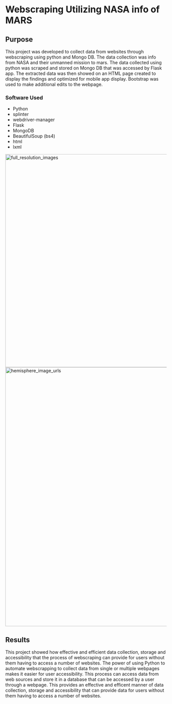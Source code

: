 # Webscraping Utilizing NASA info of MARS
## Purpose
This project was developed to collect data from websites through webscraping using python and Mongo DB. The data collection was info from NASA and their unmanned mission to mars. The data collected using python was scraped and stored on Mongo DB that was accessed by Flask app. The extracted data was then showed on an HTML page created to display the findings and optimized for mobile app display.  Bootstrap was used to make additional edits to the webpage.


### Software Used
* Python 
* splinter 
* webdriver-manager 
* Flask 
* MongoDB 
* BeautifulSoup (bs4) 
* html
* lxml 

<img width="664" alt="full_resolution_images" src="https://user-images.githubusercontent.com/86068655/173491094-90195c77-a20a-4a99-b0cf-e6f5baafe2a6.png">

<img width="807" alt="hemisphere_image_urls" src="https://user-images.githubusercontent.com/86068655/173491112-a00af33b-5e6b-4951-b35e-965d5e53e873.png">

## Results 
This project showed how effective and efficient data collection, storage and accessibility that the process of webscraping can provide for users without them having to access a number of websites. The power of using Python to automate webscrapping to collect data from single or multiple webpages makes it easier for user accessibility. This process can access data from web sources and store it in a database that can be accessed by a user through a webpage. This provides an effective and efficent manner of data collection, storage and accessibility that can provide data for users without them having to access a number of websites.
